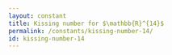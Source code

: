 ```yaml
---
layout: constant
title: Kissing number for $\mathbb{R}^{14}$
permalink: /constants/kissing-number-14/
id: kissing-number-14
---
```

